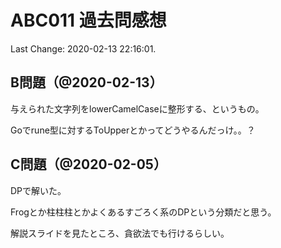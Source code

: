 # ABC011 過去問感想

Last Change: 2020-02-13 22:16:01.

## B問題（@2020-02-13）

与えられた文字列をlowerCamelCaseに整形する、というもの。

Goでrune型に対するToUpperとかってどうやるんだっけ。。？

## C問題（@2020-02-05）

DPで解いた。

Frogとか柱柱柱とかよくあるすごろく系のDPという分類だと思う。

解説スライドを見たところ、貪欲法でも行けるらしい。

